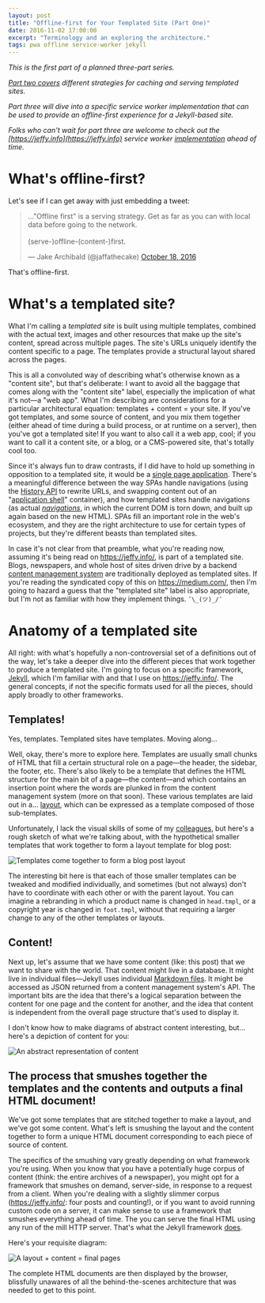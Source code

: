 ```yaml
---
layout: post
title: "Offline-first for Your Templated Site (Part One)"
date: 2016-11-02 17:00:00
excerpt: "Terminology and an exploring the architecture."
tags: pwa offline service-worker jekyll
---
```


_This is the first part of a planned three-part series._

_[Part two covers](https://jeffy.info/2017/01/24/offline-first-for-your-templated-site-part-2.html) different strategies for caching and serving templated sites._

_Part three will dive into a specific service worker implementation that can be
used to provide an offline-first experience for a Jekyll-based site._

_Folks who can't wait for part three are welcome to check out the
[https://jeffy.info](https://jeffy.info)
service worker [implementation](https://github.com/jeffposnick/jeffposnick.github.io/tree/work/src)
ahead of time._

# What's offline-first?

Let's see if I can get away with just embedding a tweet:

<blockquote class="twitter-tweet" data-lang="en"><p lang="en" dir="ltr">…&quot;Offline first&quot; is a serving strategy. Get as far as you can with local data before going to the network.<br><br>(serve-)offline-(content-)first.</p>&mdash; Jake Archibald (@jaffathecake) <a href="https://twitter.com/jaffathecake/status/788289680735436800">October 18, 2016</a></blockquote>
<script async src="//platform.twitter.com/widgets.js" charset="utf-8"></script>

That's offline-first.

# What's a templated site?

What I'm calling a *templated site* is built using multiple templates, combined with the actual text, images and other resources that make up the site's content, spread across multiple pages. The site's URLs uniquely identify the content specific to a page. The templates provide a structural layout shared across the pages.

This is all a convoluted way of describing what's otherwise known as a "content site", but that's deliberate: I want to avoid all the baggage that comes along with the "content site" label, especially the implication of what it's not—a "web app". What I'm describing are considerations for a particular architectural equation: templates + content = your site. If you've got templates, and some source of content, and you mix them together (either ahead of time during a build process, or at runtime on a server), then you've got a templated site! If you want to also call it a web app, cool; if you want to call it a content site, or a blog, or a CMS-powered site, that's totally cool too.

Since it's always fun to draw contrasts, if I did have to hold up something in opposition to a templated site, it would be a [single page application](https://en.wikipedia.org/wiki/Single-page_application). There's a meaningful difference between the way SPAs handle navigations (using the [History API](https://developer.mozilla.org/en-US/docs/Web/API/History) to rewrite URLs, and swapping content out of an "[application shell](https://developers.google.com/web/updates/2015/11/app-shell)" container), and how templated sites handle navigations (as actual *[navigations](https://html.spec.whatwg.org/multipage/browsers.html#navigate)*, in which the current DOM is torn down, and built up again based on the new HTML). SPAs fill an important role in the web's ecosystem, and they are the right architecture to use for certain types of projects, but they're different beasts than templated sites.

In case it's not clear from that preamble, what you're reading now, assuming it's being read on https://jeffy.info/, is part of a templated site. Blogs, newspapers, and whole host of sites driven drive by a backend [content management system](https://en.wikipedia.org/wiki/Content_management_system) are traditionally deployed as templated sites. If you're reading the syndicated copy of this on https://medium.com/, then I'm going to hazard a guess that the "templated site" label is also appropriate, but I'm not as familiar with how they implement things. `¯\_(ツ)_/¯`

# Anatomy of a templated site

All right: with what's hopefully a non-controversial set of a definitions out of the way, let's take a deeper dive into the different pieces that work together to produce a templated site. I'm going to focus on a specific framework, [Jekyll](https://jekyllrb.com/), which I'm familiar with and that I use on https://jeffy.info/. The general concepts, if not the specific formats used for all the pieces, should apply broadly to other frameworks.

## Templates!

Yes, templates. Templated sites have templates. Moving along…

Well, okay, there's more to explore here. Templates are usually small chunks of HTML that fill a certain structural role on a page—the header, the sidebar, the footer, etc. There's also likely to be a template that defines the HTML structure for the main bit of a page—the content—and which contains an insertion point where the words are plunked in from the content management system (more on that soon). These various templates are laid out in a… [layout](http://jekyll.tips/jekyll-casts/layouts/), which can be expressed as a template composed of those sub-templates.

Unfortunately, I lack the visual skills of some of my [colleagues](https://jakearchibald.com/2014/offline-cookbook/#on-install-as-a-dependency), but here's a rough sketch of what we're talking about, with the hypothetical smaller templates that work together to form a layout template for blog post:

<img src="/assets/images/2016-11-02/blog_layout.svg" alt="Templates come together to form a blog post layout" class="half-width">

The interesting bit here is that each of those smaller templates can be tweaked and modified individually, and sometimes (but not always) don't have to coordinate with each other or with the parent layout. You can imagine a rebranding in which a product name is changed in `head.tmpl`, or a copyright year is changed in `foot.tmpl`, without that requiring a larger change to any of the other templates or layouts.

## Content!

Next up, let's assume that we have some content (like: this post) that we want to share with the world. That content might live in a database. It might live in individual files—Jekyll uses individual [Markdown files](https://jekyllrb.com/docs/posts/). It might be accessed as JSON returned from a content management system's API. The important bits are the idea that there's a logical separation between the content for one page and the content for another, and the idea that content is independent from the overall page structure that's used to display it.

I don't know how to make diagrams of abstract content interesting, but... here's a depiction of content for you:

<img src="/assets/images/2016-11-02/content.svg" alt="An abstract representation of content" class="half-width">

## The process that smushes together the templates and the contents and outputs a final HTML document!

We've got some templates that are stitched together to make a layout, and we've got some content. What's left is smushing the layout and the content together to form a unique HTML document corresponding to each piece of source of content.

The specifics of the smushing vary greatly depending on what framework you're using. When you know that you have a potentially huge corpus of content (think: the entire archives of a newspaper), you might opt for a framework that smushes on demand, server-side, in response to a request from a client. When you're dealing with a slightly slimmer corpus (https://jeffy.info/: four posts and counting!), or if you want to avoid running custom code on a server, it can make sense to use a framework that smushes everything ahead of time. The you can serve the final HTML using any run of the mill HTTP server. That's what the Jekyll framework [does](https://jekyllrb.com/docs/usage/).

Here's your requisite diagram:

<img src="/assets/images/2016-11-02/smushening.svg" alt="A layout + content = final pages" class="half-width">

The complete HTML documents are then displayed by the browser, blissfully unawares of all the behind-the-scenes architecture that was needed to get to this point.
